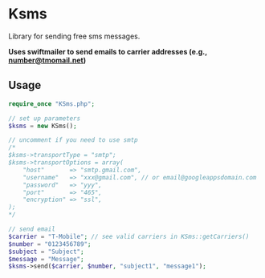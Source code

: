 Ksms
====

Library for sending free sms messages. 

**Uses swiftmailer to send emails to carrier addresses (e.g., number@tmomail.net)**

## Usage

```php
require_once "KSms.php";

// set up parameters
$ksms = new KSms();

// uncomment if you need to use smtp
/*
$ksms->transportType = "smtp";
$ksms->transportOptions = array(
	"host"       => "smtp.gmail.com",
	"username"   => "xxx@gmail.com", // or email@googleappsdomain.com
	"password"   => "yyy",
	"port"       => "465",
	"encryption" => "ssl",
);
*/

// send email
$carrier = "T-Mobile"; // see valid carriers in KSms::getCarriers()
$number = "0123456789";
$subject = "Subject";
$message = "Message";
$ksms->send($carrier, $number, "subject1", "message1");
```

